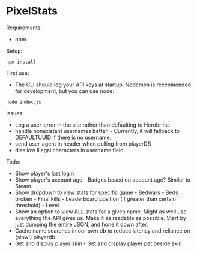 <h1>PixelStats</h1>

Requirements:
- npm

Setup:
```
npm install
```

First use:
- The CLI should log your API keys at startup.
Nodemon is reccomended for development, but you can use node:
```
node index.js
```

Issues:
- Log a user-error in the site rather than defaulting to Herobrine.
- handle nonexistant usernames better.
        - Currently, it will fallback to DEFAULTUUID if there is no username.
- send user-agent in header when pulling from playerDB
- disallow illegal characters in username field.

Todo:
- Show player's last login
- Show player's account age
        - Badges based on account age? Similar to Steam.
- Show dropdown to view stats for specific game
        - Bedwars
                - Beds broken
                - Final kills
                - Leaderboard position (if greater than certain threshold)
                - Level
- Show an option to view ALL stats for a given name. Might as well use everything the API gives us. Make it as readable as possible. Start by just dumping the entire JSON, and hone it down after.
- Cache name searches in our own db to reduce latency and reliance on (slow!) playerdb.
- Get and display player skin
        - Get and display player pet beside skin